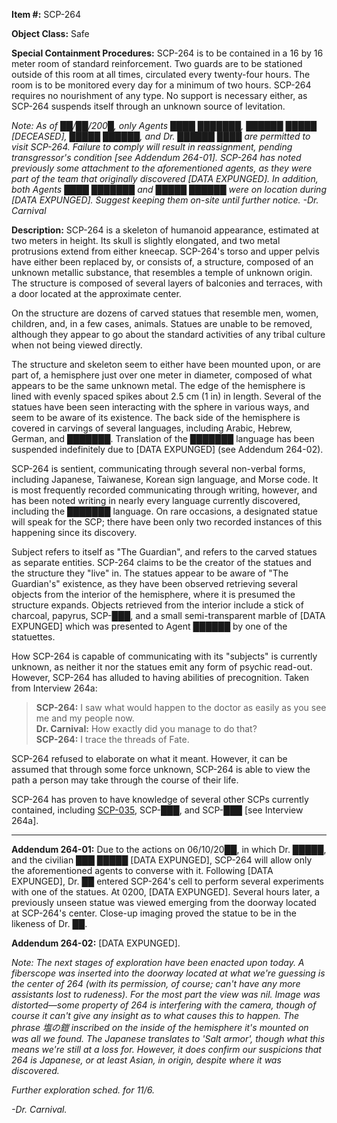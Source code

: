 **Item #:** SCP-264

**Object Class:** Safe

**Special Containment Procedures:** SCP-264 is to be contained in a 16 by 16 meter room of standard reinforcement. Two guards are to be stationed outside of this room at all times, circulated every twenty-four hours. The room is to be monitored every day for a minimum of two hours. SCP-264 requires no nourishment of any type. No support is necessary either, as SCP-264 suspends itself through an unknown source of levitation.

_Note: As of ██/██/200█, only Agents ████ ███████, ██████ █████ \[DECEASED\], █████ ██████, and Dr. ██████ ████ are permitted to visit SCP-264. Failure to comply will result in reassignment, pending transgressor's condition \[see Addendum 264-01\]. SCP-264 has noted previously some attachment to the aforementioned agents, as they were part of the team that originally discovered \[DATA EXPUNGED\]. In addition, both Agents ████ ███████ and █████ ██████ were on location during \[DATA EXPUNGED\]. Suggest keeping them on-site until further notice. -Dr. Carnival_

**Description:** SCP-264 is a skeleton of humanoid appearance, estimated at two meters in height. Its skull is slightly elongated, and two metal protrusions extend from either kneecap. SCP-264's torso and upper pelvis have either been replaced by, or consists of, a structure, composed of an unknown metallic substance, that resembles a temple of unknown origin. The structure is composed of several layers of balconies and terraces, with a door located at the approximate center.

On the structure are dozens of carved statues that resemble men, women, children, and, in a few cases, animals. Statues are unable to be removed, although they appear to go about the standard activities of any tribal culture when not being viewed directly.

The structure and skeleton seem to either have been mounted upon, or are part of, a hemisphere just over one meter in diameter, composed of what appears to be the same unknown metal. The edge of the hemisphere is lined with evenly spaced spikes about 2.5 cm (1 in) in length. Several of the statues have been seen interacting with the sphere in various ways, and seem to be aware of its existence. The back side of the hemisphere is covered in carvings of several languages, including Arabic, Hebrew, German, and ███████. Translation of the ███████ language has been suspended indefinitely due to \[DATA EXPUNGED\] (see Addendum 264-02).

SCP-264 is sentient, communicating through several non-verbal forms, including Japanese, Taiwanese, Korean sign language, and Morse code. It is most frequently recorded communicating through writing, however, and has been noted writing in nearly every language currently discovered, including the ███████ language. On rare occasions, a designated statue will speak for the SCP; there have been only two recorded instances of this happening since its discovery.

Subject refers to itself as "The Guardian", and refers to the carved statues as separate entities. SCP-264 claims to be the creator of the statues and the structure they "live" in. The statues appear to be aware of "The Guardian's" existence, as they have been observed retrieving several objects from the interior of the hemisphere, where it is presumed the structure expands. Objects retrieved from the interior include a stick of charcoal, papyrus, SCP-███, and a small semi-transparent marble of \[DATA EXPUNGED\] which was presented to Agent ██████ by one of the statuettes.

How SCP-264 is capable of communicating with its "subjects" is currently unknown, as neither it nor the statues emit any form of psychic read-out. However, SCP-264 has alluded to having abilities of precognition. Taken from Interview 264a:

> **SCP-264:** I saw what would happen to the doctor as easily as you see me and my people now.  
> **Dr. Carnival:** How exactly did you manage to do that?  
> **SCP-264:** I trace the threads of Fate.

SCP-264 refused to elaborate on what it meant. However, it can be assumed that through some force unknown, SCP-264 is able to view the path a person may take through the course of their life.

SCP-264 has proven to have knowledge of several other SCPs currently contained, including [SCP-035](/scp-035), SCP-███, and SCP-███ \[see Interview 264a\].

* * *

**Addendum 264-01:** Due to the actions on 06/10/20██, in which Dr. █████, and the civilian ███ █████ \[DATA EXPUNGED\], SCP-264 will allow only the aforementioned agents to converse with it. Following \[DATA EXPUNGED\], Dr. ██ entered SCP-264's cell to perform several experiments with one of the statues. At 0200, \[DATA EXPUNGED\]. Several hours later, a previously unseen statue was viewed emerging from the doorway located at SCP-264's center. Close-up imaging proved the statue to be in the likeness of Dr. ██.

**Addendum 264-02:** \[DATA EXPUNGED\].

_Note: The next stages of exploration have been enacted upon today. A fiberscope was inserted into the doorway located at what we're guessing is the center of 264 (with its permission, of course; can't have any more assistants lost to rudeness). For the most part the view was nil. Image was distorted—some property of 264 is interfering with the camera, though of course it can't give any insight as to what causes this to happen. The phrase 塩の鎧 inscribed on the inside of the hemisphere it's mounted on was all we found. The Japanese translates to 'Salt armor', though what this means we're still at a loss for. However, it does confirm our suspicions that 264 is Japanese, or at least Asian, in origin, despite where it was discovered._

_Further exploration sched. for 11/6._

_\-Dr. Carnival._
